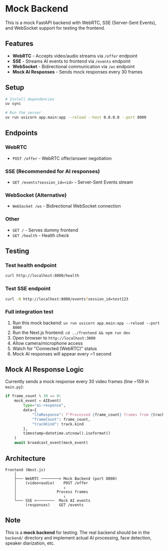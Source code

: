 # Mock Backend

This is a mock FastAPI backend with WebRTC, SSE (Server-Sent Events), and WebSocket support for testing the frontend.

## Features

- **WebRTC** - Accepts video/audio streams via `/offer` endpoint
- **SSE** - Streams AI events to frontend via `/events` endpoint
- **WebSocket** - Bidirectional communication via `/ws` endpoint
- **Mock AI Responses** - Sends mock responses every 30 frames

## Setup

```bash
# Install dependencies
uv sync

# Run the server
uv run uvicorn app.main:app --reload --host 0.0.0.0 --port 8000
```

## Endpoints

### WebRTC
- `POST /offer` - WebRTC offer/answer negotiation

### SSE (Recommended for AI responses)
- `GET /events?session_id=<id>` - Server-Sent Events stream

### WebSocket (Alternative)
- `WebSocket /ws` - Bidirectional WebSocket connection

### Other
- `GET /` - Serves dummy frontend
- `GET /health` - Health check

## Testing

### Test health endpoint
```bash
curl http://localhost:8000/health
```

### Test SSE endpoint
```bash
curl -N http://localhost:8000/events?session_id=test123
```

### Full integration test
1. Run this mock backend: `uv run uvicorn app.main:app --reload --port 8000`
2. Run the Next.js frontend: `cd ../frontend && npm run dev`
3. Open browser to `http://localhost:3000`
4. Allow camera/microphone access
5. Watch for "Connected (WebRTC)" status
6. Mock AI responses will appear every ~1 second

## Mock AI Response Logic

Currently sends a mock response every 30 video frames (line ~159 in `main.py`):

```python
if frame_count % 30 == 0:
    mock_event = AIEvent(
        type="ai-response",
        data={
            "llmResponse": f"Processed {frame_count} frames from {track.kind} track",
            "frameCount": frame_count,
            "trackKind": track.kind
        },
        timestamp=datetime.utcnow().isoformat()
    )
    await broadcast_event(mock_event)
```

## Architecture

```
Frontend (Next.js)
    │
    ├─── WebRTC ────────> Mock Backend (port 8000)
    │    (video+audio)    POST /offer
    │                     ↓
    │                  Process frames
    │                     ↓
    └─── SSE <────────  Mock AI events
         (responses)    GET /events
```

## Note

This is a **mock backend** for testing. The real backend should be in the `backend/` directory and implement actual AI processing, face detection, speaker diarization, etc.


